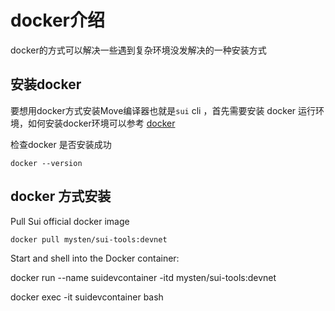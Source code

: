 # docker介绍
docker的方式可以解决一些遇到复杂环境没发解决的一种安装方式

## 安装docker 
要想用docker方式安装Move编译器也就是`sui` cli ，首先需要安装 docker 运行环境，如何安装docker环境可以参考 [docker](https://www.docker.com/get-started/) 

检查docker 是否安装成功
```shell
docker --version
```

## docker 方式安装


Pull Sui official docker image
```shell
docker pull mysten/sui-tools:devnet
```


Start and shell into the Docker container:

docker run --name suidevcontainer -itd mysten/sui-tools:devnet

docker exec -it suidevcontainer bash